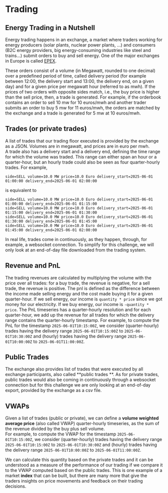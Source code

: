 # Trading

## Energy Trading in a Nutshell

Energy trading happens in an exchange, a market where traders working for energy producers (solar plants,
nuclear power plants, ...) and consumers (B2C energy providers, big energy-consuming industries
like steel and trains...) submit orders to buy and sell energy.
One of the major exchanges in Europe is called [EPEX](https://en.wikipedia.org/wiki/European_Power_Exchange).

These orders consist of a volume (in Megawatt, rounded to one decimal) over a predefined period of time,
called delivery period (for example between 12:00, the delivery start and 13:00, the delivery end, on a given day)
and for a given price per megawatt hour (referred to as mwh).
If the prices of two orders with opposite sides match, i.e., the buy price is higher than the sell price, then, a trade
is generated.
For example, if the orderbook contains an order to sell 10 mw for 10 euros/mwh and another trader submits
an order to buy 5 mw for 11 euros/mwh, the orders are matched by the exchange and a trade is generated for 5 mw at
10 euros/mwh.

## Trades (or private trades)

A list of trades that our trading floor executed is provided by the exchange as a JSON.
Volumes are in megawatt, and prices are in euro per mwh.\
A trade also has a delivery start and a delivery end, defining the time range for which the volume was traded.
This range can either span an hour or a quarter-hour, but an hourly trade could also be seen as four quarter-hourly
trades. For example,

```
side=SELL volume=10.0 MW price=10.0 Euro delivery_start=2025-06-01 01:00:00 delivery_end=2025-06-01 02:00:00
```

is equivalent to

```
side=SELL volume=10.0 MW price=10.0 Euro delivery_start=2025-06-01 01:00:00 delivery_end=2025-06-01 01:15:00
side=SELL volume=10.0 MW price=10.0 Euro delivery_start=2025-06-01 01:15:00 delivery_end=2025-06-01 01:30:00
side=SELL volume=10.0 MW price=10.0 Euro delivery_start=2025-06-01 01:30:00 delivery_end=2025-06-01 01:45:00
side=SELL volume=10.0 MW price=10.0 Euro delivery_start=2025-06-01 01:45:00 delivery_end=2025-06-01 02:00:00
```

In real life, trades come in continuously, as they happen, through, for example, a websocket connection. To simplify
for this challenge, we will only look at an end-of-day file downloaded from the trading system.

## Revenue and PnL

The trading revenues are calculated by multiplying the volume with the price over all trades: for a buy trade,
the revenue is negative, for a sell trade, the revenue is positive.
The pnl is defined as the difference between the income made selling energy and the cost made buying it for a given
quarter-hour.
If we sell energy, our income is `quantity * price` since we got money for our electricity.
If we buy energy, our income is `-quantity * price`.
The PnL timeseries has a quarter-hourly resolution and for each quarter-hour, we add up the revenue for all trades for
which the delivery range contains the quarter-hourly timestamp.
For example, to compute the PnL for the timestamp `2025-06-01T10:15:00Z`, we consider (quarter-hourly) trades having
the delivery range `2025-06-01T10:15:00Z` to `2025-06-01T10:30:00Z` and (hourly) trades having the delivery range
`2025-06-01T10:00:00Z` to `2025-06-01T11:00:00Z`.

## Public Trades

The exchange also provides list of trades that were executed by all exchange participants, also called **public trades
**.
As for private trades, public trades would also be coming in continuously through a websocket connection but for this
challenge we are only looking at an end-of-day export, provided by the exchange as a csv file.

## VWAPs

Given a list of trades (public or private), we can define a **volume weighted average price** (also called VWAP)
quarter-hourly timeseries, as the sum of the revenue divided by the buy plus sell volume.\
For example, to compute the VWAP for the timestamp `2025-06-01T10:15:00Z`, we consider (quarter-hourly) trades having
the delivery range `2025-06-01T10:15:00Z` to `2025-06-01T10:30:00Z` and (hourly) trades having the delivery range
`2025-06-01T10:00:00Z` to `2025-06-01T11:00:00Z`.

We can calculate this quantity based on the private trades and it can be understood as a measure of the performance of
our trading if we compare it to the VWAP computed based on the public trades.
This is one example of a market **index** that can be built, but there are many more that give the traders insights on
price movements and feedback on their trading decisions.